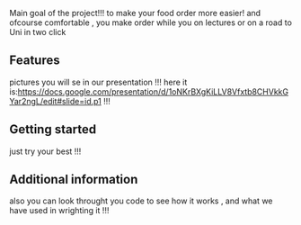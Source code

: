 Main goal of the project!!!
to make your food order more easier!
and ofcourse comfortable , you make order while you on lectures or on a road to Uni in two click


## Features

pictures you will se in our presentation !!!
here it is:https://docs.google.com/presentation/d/1oNKrBXgKiLLV8Vfxtb8CHVkkGYar2ngL/edit#slide=id.p1 !!!


## Getting started
just try your best !!!
## Additional information

also you can look throught you code to see how it works , and what we have used in wrighting it !!!
